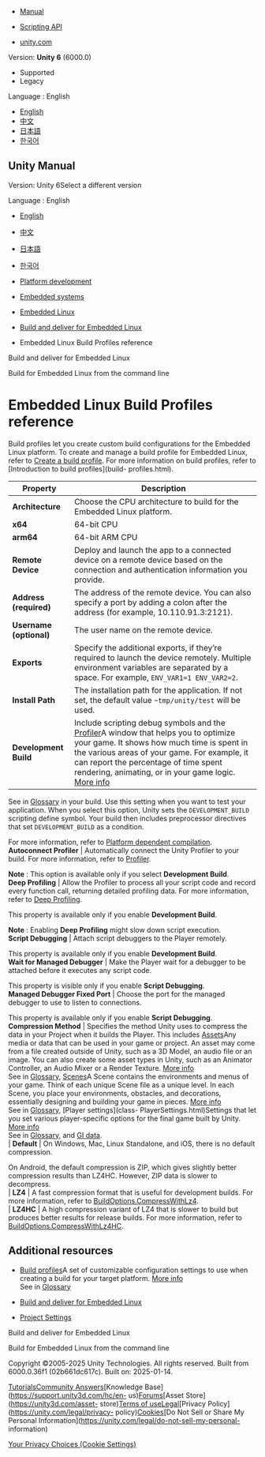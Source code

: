[](https://docs.unity3d.com)

  * [Manual](../Manual/index.html)
  * [Scripting API](../ScriptReference/index.html)

  * [unity.com](https://unity.com/)

Version: **Unity 6** (6000.0)

  * Supported
  * Legacy

Language : English

  * [English](/Manual/embedded-linux-build-settings.html)
  * [中文](/cn/current/Manual/embedded-linux-build-settings.html)
  * [日本語](/ja/current/Manual/embedded-linux-build-settings.html)
  * [한국어](/kr/current/Manual/embedded-linux-build-settings.html)

[](https://docs.unity3d.com)

## Unity Manual

Version: Unity 6Select a different version

Language : English

  * [English](/Manual/embedded-linux-build-settings.html)
  * [中文](/cn/current/Manual/embedded-linux-build-settings.html)
  * [日本語](/ja/current/Manual/embedded-linux-build-settings.html)
  * [한국어](/kr/current/Manual/embedded-linux-build-settings.html)

  * [Platform development ](PlatformSpecific.html)
  * [Embedded systems](embedded-systems.html)
  * [Embedded Linux](embedded-linux.html)
  * [Build and deliver for Embedded Linux](embedded-linux-build-and-deliver.html)
  * Embedded Linux Build Profiles reference

[](embedded-linux-build-and-deliver.html)

Build and deliver for Embedded Linux

[](embedded-linux-build-command-line.html)

Build for Embedded Linux from the command line

# Embedded Linux Build Profiles reference

Build profiles let you create custom build configurations for the Embedded
Linux platform. To create and manage a build profile for Embedded Linux, refer
to [Create a build profile](create-build-profile.html). For more information
on build profiles, refer to [Introduction to build profiles](build-
profiles.html).

**Property** | **Description**  
---|---  
**Architecture** | Choose the CPU architecture to build for the Embedded Linux platform.  
| **x64** | 64-bit CPU  
| **arm64** | 64-bit ARM CPU  
**Remote Device** | Deploy and launch the app to a connected device on a remote device based on the connection and authentication information you provide.  
| **Address (required)** | The address of the remote device. You can also specify a port by adding a colon after the address (for example, 10.110.91.3:2121).  
| **Username (optional)** | The user name on the remote device.  
| **Exports** | Specify the additional exports, if they’re required to launch the device remotely. Multiple environment variables are separated by a space. For example, `ENV_VAR1=1 ENV_VAR2=2`.  
| **Install Path** | The installation path for the application. If not set, the default value `~tmp/unity/test` will be used.  
**Development Build** | Include scripting debug symbols and the [Profiler](Profiler.html)A window that helps you to optimize your game. It shows how much time is spent in the various areas of your game. For example, it can report the percentage of time spent rendering, animating, or in your game logic. [More info](Profiler.html)  
See in [Glossary](Glossary.html#Profiler) in your build. Use this setting when
you want to test your application. When you select this option, Unity sets the
`DEVELOPMENT_BUILD` scripting define symbol. Your build then includes
preprocessor directives that set `DEVELOPMENT_BUILD` as a condition.  
  
For more information, refer to [Platform dependent
compilation](PlatformDependentCompilation).  
**Autoconnect Profiler** | Automatically connect the Unity Profiler to your build. For more information, refer to [Profiler](Profiler.html).  
  
**Note** : This option is available only if you select **Development Build**.  
**Deep Profiling** | Allow the Profiler to process all your script code and record every function call, returning detailed profiling data. For more information, refer to [Deep Profiling](ProfilerWindow.html#deep-profiling).   
  
This property is available only if you enable **Development Build**.  
  
**Note** : Enabling **Deep Profiling** might slow down script execution.  
**Script Debugging** | Attach script debuggers to the Player remotely.   
  
This property is available only if you enable **Development Build**.  
**Wait for Managed Debugger** | Make the Player wait for a debugger to be attached before it executes any script code.  
  
This property is visible only if you enable **Script Debugging**.  
**Managed Debugger Fixed Port** | Choose the port for the managed debugger to use to listen to connections.  
  
This property is available only if you enable **Script Debugging**.  
**Compression Method** | Specifies the method Unity uses to compress the data in your Project when it builds the Player. This includes [Assets](AssetTypes.html)Any media or data that can be used in your game or project. An asset may come from a file created outside of Unity, such as a 3D Model, an audio file or an image. You can also create some asset types in Unity, such as an Animator Controller, an Audio Mixer or a Render Texture. [More info](AssetWorkflow.html)  
See in [Glossary](Glossary.html#Asset), [Scenes](CreatingScenes.html)A Scene
contains the environments and menus of your game. Think of each unique Scene
file as a unique level. In each Scene, you place your environments, obstacles,
and decorations, essentially designing and building your game in pieces. [More
info](CreatingScenes.html)  
See in [Glossary](Glossary.html#Scene), [Player settings](class-
PlayerSettings.html)Settings that let you set various player-specific options
for the final game built by Unity. [More info](class-PlayerSettings.html)  
See in [Glossary](Glossary.html#PlayerSettings), and [GI data](GICache.html).  
| **Default** | On Windows, Mac, Linux Standalone, and iOS, there is no default compression.  
  
On Android, the default compression is ZIP, which gives slightly better
compression results than LZ4HC. However, ZIP data is slower to decompress.  
| **LZ4** | A fast compression format that is useful for development builds. For more information, refer to [BuildOptions.CompressWithLz4](../ScriptReference/BuildOptions.CompressWithLz4.html).  
| **LZ4HC** | A high compression variant of LZ4 that is slower to build but produces better results for release builds. For more information, refer to [BuildOptions.CompressWithLz4HC](../ScriptReference/BuildOptions.CompressWithLz4HC.html).  
  
## Additional resources

  * [Build profiles](BuildSettings.html)A set of customizable configuration settings to use when creating a build for your target platform. [More info](build-profiles.html)  
See in [Glossary](Glossary.html#Buildprofile)

  * [Build and deliver for Embedded Linux](embedded-linux-build-and-deliver.html)
  * [Project Settings](comp-ManagerGroup.html)

[](embedded-linux-build-and-deliver.html)

Build and deliver for Embedded Linux

[](embedded-linux-build-command-line.html)

Build for Embedded Linux from the command line

Copyright ©2005-2025 Unity Technologies. All rights reserved. Built from
6000.0.36f1 (02b661dc617c). Built on: 2025-01-14.

[Tutorials](https://learn.unity.com/)[Community
Answers](https://answers.unity3d.com)[Knowledge
Base](https://support.unity3d.com/hc/en-
us)[Forums](https://forum.unity3d.com)[Asset Store](https://unity3d.com/asset-
store)[Terms of
use](https://docs.unity3d.com/Manual/TermsOfUse.html)[Legal](https://unity.com/legal)[Privacy
Policy](https://unity.com/legal/privacy-
policy)[Cookies](https://unity.com/legal/cookie-policy)[Do Not Sell or Share
My Personal Information](https://unity.com/legal/do-not-sell-my-personal-
information)

[Your Privacy Choices (Cookie Settings)](javascript:void\(0\);)

